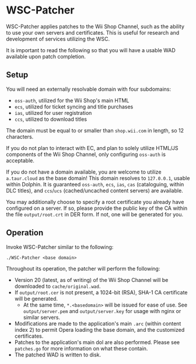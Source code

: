 # WSC-Patcher

WSC-Patcher applies patches to the Wii Shop Channel, such as the ability to use your own servers and certificates.
This is useful for research and development of services utilizing the WSC.

It is important to read the following so that you will have a usable WAD available upon patch completion.

## Setup
You will need an externally resolvable domain with four subdomains:
 - `oss-auth`, utilized for the Wii Shop's main HTML
 - `ecs`, utilized for ticket syncing and title purchases
 - `ias`, utilized for user registration
 - `ccs`, utilized to download titles

The domain must be equal to or smaller than `shop.wii.com` in length, so 12 characters.

If you do not plan to interact with EC, and plan to solely utilize HTML/JS components of the Wii Shop Channel, only configuring `oss-auth` is acceptable.

If you do not have a domain available, you are welcome to utilize `a.taur.cloud` as the base domain!
This domain resolves to `127.0.0.1`, usable within Dolphin.
It is guaranteed `oss-auth`, `ecs`, `ias`, `cas` (cataloguing, within DLC titles), and `ccs`/`ucs` (cached/uncached content servers) are available.

You may additionally choose to specify a root certificate you already have configured on a server. If so, please provide the public key of the CA within the file `output/root.crt` in DER form.
If not, one will be generated for you.

## Operation
Invoke WSC-Patcher similar to the following:
```
./WSC-Patcher <base domain>
```

Throughout its operation, the patcher will perform the following:
 - Version 20 (latest, as of writing) of the Wii Shop Channel will be downloaded to `cache/original.wad`.
 - If `output/root.cer` is not present, a 1024-bit (RSA), SHA-1 CA certificate will be generated.
   - At the same time, `*.<basedomain>` will be issued for ease of use. See `output/server.pem` and `output/server.key` for usage with nginx or similar servers.
 - Modifications are made to the application's main `.arc` (within content index 2) to permit Opera loading the base domain, and the customized certificates.
 - Patches to the application's main dol are also performed. Please see `patches.go` for more information on what these contain.
 - The patched WAD is written to disk.
 